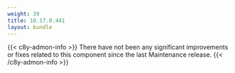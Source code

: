 ```yaml
---
weight: 39
title: 10.17.0.441
layout: bundle
---
```


<!--10.17.0.423 - 10.17.0.441-->

{{< c8y-admon-info >}}
There have not been any significant improvements or fixes related to this component since the last Maintenance release.
{{< /c8y-admon-info >}}
